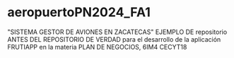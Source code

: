 # aeropuertoPN2024_FA1
"SISTEMA GESTOR DE AVIONES EN ZACATECAS" EJEMPLO DE repositorio ANTES DEL REPOSITORIO DE VERDAD para el desarrollo de la aplicación FRUTIAPP en la materia PLAN DE NEGOCIOS, 6IM4 CECYT18
